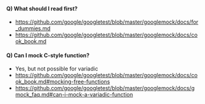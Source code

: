 #### Q) What should I read first?
- https://github.com/google/googletest/blob/master/googlemock/docs/for_dummies.md
- https://github.com/google/googletest/blob/master/googlemock/docs/cook_book.md

#### Q) Can I mock C-style function?
- Yes, but not possible for variadic
- https://github.com/google/googletest/blob/master/googlemock/docs/cook_book.md#mocking-free-functions
- https://github.com/google/googletest/blob/master/googlemock/docs/gmock_faq.md#can-i-mock-a-variadic-function
